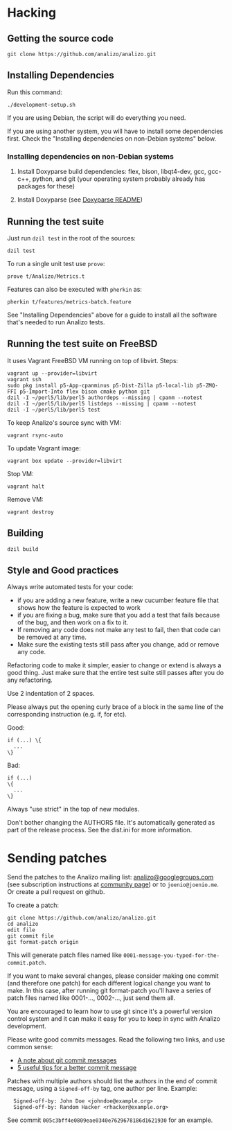 # Hacking

## Getting the source code

```console
git clone https://github.com/analizo/analizo.git
```

## Installing Dependencies

Run this command:

```console
./development-setup.sh
```

If you are using Debian, the script will do everything you need.

If you are using another system, you will have to install some dependencies
first. Check the "Installing dependencies on non-Debian systems" below.

### Installing dependencies on non-Debian systems

1) Install Doxyparse build dependencies: flex, bison, libqt4-dev, gcc, gcc-c++,
python, and git (your operating system probably already has packages for these)

2) Install Doxyparse (see [Doxyparse README](https://github.com/doxygen/doxygen/tree/master/addon/doxyparse))

## Running the test suite

Just run `dzil test` in the root of the sources:

```console
dzil test
```

To run a single unit test use `prove`:

```console
prove t/Analizo/Metrics.t
```

Features can also be executed with `pherkin` as:

```console
pherkin t/features/metrics-batch.feature
```

See "Installing Dependencies" above for a guide to install all the software
that's needed to run Analizo tests.

## Running the test suite on FreeBSD

It uses Vagrant FreeBSD VM running on top of libvirt. Steps:

```console
vagrant up --provider=libvirt
vagrant ssh
sudo pkg install p5-App-cpanminus p5-Dist-Zilla p5-local-lib p5-ZMQ-FFI p5-Import-Into flex bison cmake python git
dzil -I ~/perl5/lib/perl5 authordeps --missing | cpanm --notest
dzil -I ~/perl5/lib/perl5 listdeps --missing | cpanm --notest
dzil -I ~/perl5/lib/perl5 test
```

To keep Analizo's source sync with VM:

    vagrant rsync-auto

To update Vagrant image:

    vagrant box update --provider=libvirt

Stop VM:

    vagrant halt

Remove VM:

    vagrant destroy

## Building

```console
dzil build
```

## Style and Good practices

Always write automated tests for your code:

* if you are adding a new feature, write a new cucumber feature
  file that shows how the feature is expected to work
* if you are fixing a bug, make sure that you add a test that fails because
  of the bug, and then work on a fix to it.
* If removing any code does not make any test to fail, then that code can be
  removed at any time.
* Make sure the existing tests still pass after you change, add or remove
  any code.

Refactoring code to make it simpler, easier to change or extend is always a
good thing. Just make sure that the entire test suite still passes after you do
any refactoring.

Use 2 indentation of 2 spaces.

Please always put the opening curly brace of a block in the same line of the
corresponding instruction (e.g.  if, for etc).

Good:

```
if (...) \{
  ...
\}
```

Bad:

```
if (...)
\{
  ...
\}
```

Always "use strict" in the top of new modules.

Don't bother changing the AUTHORS file. It's automatically generated as part of
the release process. See the dist.ini for more information.

# Sending patches

Send the patches to the Analizo mailing list: analizo@googlegroups.com (see
subscription instructions at [community page](community.html))
or to `joenio@joenio.me`. Or create a pull request on github.

To create a patch:

```console
git clone https://github.com/analizo/analizo.git
cd analizo
edit file
git commit file
git format-patch origin
```

This will generate patch files named like
`0001-message-you-typed-for-the-commit.patch`.

If you want to make several changes, please consider making one commit (and
therefore one patch) for each different logical change you want to make.  In
this case, after running git format-patch you'll have a series of patch files
named like 0001-..., 0002-..., just send them all.

You are encouraged to learn how to use git since it's a powerful version
control system and it can make it easy for you to keep in sync with Analizo
development.

Please write good commits messages. Read the following two links, and use
common sense:

- [A note about git commit messages](http://tbaggery.com/2008/04/19/a-note-about-git-commit-messages.html)
- [5 useful tips for a better commit message](http://robots.thoughtbot.com/post/48933156625/5-useful-tips-for-a-better-commit-message)

Patches with multiple authors should list the authors in the end of commit
message, using a `Signed-off-by` tag, one author per line. Example:

```
  Signed-off-by: John Doe <johndoe@example.org>
  Signed-off-by: Random Hacker <rhacker@example.org>
```

See commit `005c3bff4e0809eae0340e7629678186d1621930` for an example.
